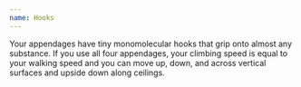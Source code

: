 ```yaml
---
name: Hooks
---
```

Your appendages have tiny monomolecular hooks that grip onto almost any substance. If you use all
four appendages, your climbing speed is equal to your walking speed and you can move up, down, and
across vertical surfaces and upside down along ceilings.
